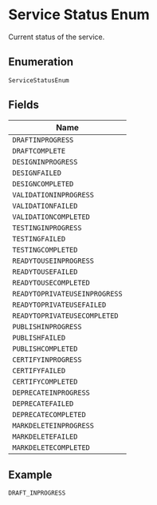 
# Service Status Enum

Current status of the service.

## Enumeration

`ServiceStatusEnum`

## Fields

| Name |
|  --- |
| `DRAFTINPROGRESS` |
| `DRAFTCOMPLETE` |
| `DESIGNINPROGRESS` |
| `DESIGNFAILED` |
| `DESIGNCOMPLETED` |
| `VALIDATIONINPROGRESS` |
| `VALIDATIONFAILED` |
| `VALIDATIONCOMPLETED` |
| `TESTINGINPROGRESS` |
| `TESTINGFAILED` |
| `TESTINGCOMPLETED` |
| `READYTOUSEINPROGRESS` |
| `READYTOUSEFAILED` |
| `READYTOUSECOMPLETED` |
| `READYTOPRIVATEUSEINPROGRESS` |
| `READYTOPRIVATEUSEFAILED` |
| `READYTOPRIVATEUSECOMPLETED` |
| `PUBLISHINPROGRESS` |
| `PUBLISHFAILED` |
| `PUBLISHCOMPLETED` |
| `CERTIFYINPROGRESS` |
| `CERTIFYFAILED` |
| `CERTIFYCOMPLETED` |
| `DEPRECATEINPROGRESS` |
| `DEPRECATEFAILED` |
| `DEPRECATECOMPLETED` |
| `MARKDELETEINPROGRESS` |
| `MARKDELETEFAILED` |
| `MARKDELETECOMPLETED` |

## Example

```
DRAFT_INPROGRESS
```

